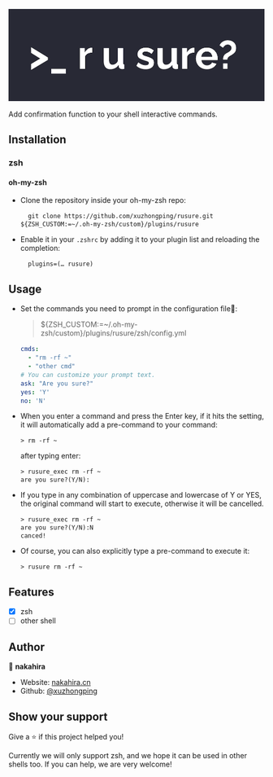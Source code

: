 <p align="center">
<img src="https://raw.githubusercontent.com/xuzhongping/rusure/main/images/logo.png" title="rusure" width="557"/>
</p>

Add confirmation function to your shell interactive commands.

## Installation

### zsh

#### oh-my-zsh

* Clone the repository inside your oh-my-zsh repo:
  
        git clone https://github.com/xuzhongping/rusure.git ${ZSH_CUSTOM:=~/.oh-my-zsh/custom}/plugins/rusure

* Enable it in your `.zshrc` by adding it to your plugin list and reloading the completion:
  
        plugins=(… rusure)

## Usage

* Set the commands you need to prompt in the configuration file:
  
  > ${ZSH_CUSTOM:=~/.oh-my-zsh/custom}/plugins/rusure/zsh/config.yml
  
  ```yaml
  cmds:
    - "rm -rf ~"
    - "other cmd"
  # You can customize your prompt text.
  ask: "Are you sure?"
  yes: 'Y'
  no: 'N'
  ```

* When you enter a command and press the Enter key, if it hits the setting, it will automatically add a pre-command to your command:
  
  ```shell
  > rm -rf ~
  ```
  
  after typing enter:
  
  ```shell
  > rusure_exec rm -rf ~
  are you sure?(Y/N):
  ```

* If you type in any combination of uppercase and lowercase of Y or YES, the original command will start to execute, otherwise it will be cancelled.
  
  ```shell
  > rusure_exec rm -rf ~
  are you sure?(Y/N):N
  canced!
  ```

* Of course, you can also explicitly type a pre-command to execute it:
  
  ```shell
  > rusure rm -rf ~
  ```
  
  

## Features

- [x] zsh 
- [ ] other shell

## Author

👤 **nakahira**

* Website: [nakahira.cn](https://nakahira.cn)
* Github: [@xuzhongping](https://github.com/xuzhongping)

## Show your support

Give a ⭐️ if this project helped you!

Currently we will only support zsh, and we hope it can be used in other shells too. If you can help, we are very welcome!


